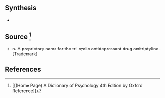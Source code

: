 ## Synthesis
- 
## Source [^1]
- n. A proprietary name for the tri-cyclic antidepressant drug amitriptyline. \[Trademark]
## References

[^1]: [[(Home Page) A Dictionary of Psychology 4th Edition by Oxford Reference]]